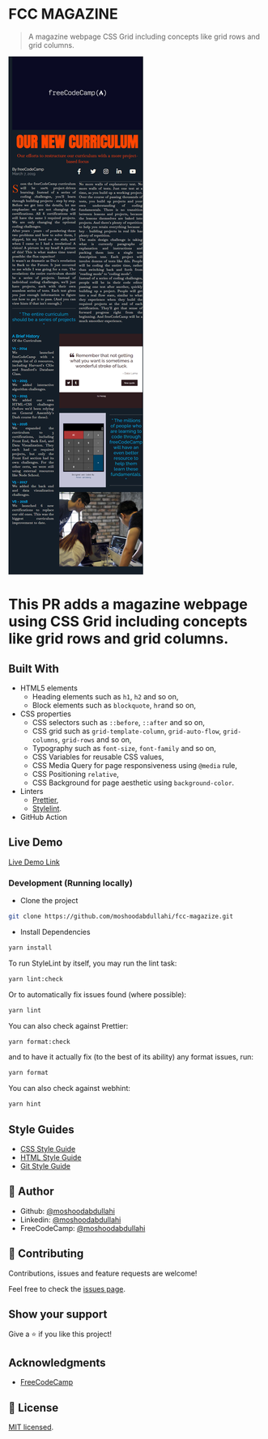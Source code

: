 # FCC MAGAZINE

> A magazine webpage CSS Grid including concepts like grid rows and grid columns.

![screenshot](./docs-fcc-magazine.netlify.app_.png)

# This PR adds a magazine webpage using CSS Grid including concepts like grid rows and grid columns.

## Built With

- HTML5 elements
  - Heading elements such as `h1`, `h2` and so on,
  - Block elements such as `blockquote`, `hr`and so on,
- CSS properties
  - CSS selectors such as `::before`, `::after` and so on,
  - CSS grid such as `grid-template-column`, `grid-auto-flow`, `grid-columns`, `grid-rows` and so on,
  - Typography such as `font-size`, `font-family` and so on,
  - CSS Variables for reusable CSS values,
  - CSS Media Query for page responsiveness using `@media` rule,
  - CSS Positioning `relative`,
  - CSS Background for page aesthetic using `background-color`.
- Linters
  - [Prettier](https://prettier.io/),
  - [Stylelint](https://stylelint.io/).
- GitHub Action

## Live Demo

[Live Demo Link](https://docs-fcc-magazine.netlify.app/)

### Development (Running locally)

- Clone the project

```bash
git clone https://github.com/moshoodabdullahi/fcc-magazize.git
```

- Install Dependencies

```bash
yarn install
```

To run StyleLint by itself, you may run the lint task:

```bash
yarn lint:check
```

Or to automatically fix issues found (where possible):

```bash
yarn lint
```

You can also check against Prettier:

```bash
yarn format:check
```

and to have it actually fix (to the best of its ability) any format issues, run:

```bash
yarn format
```

You can also check against webhint:

```bash
yarn hint
```

## Style Guides

- [CSS Style Guide](http://udacity.github.io/frontend-nanodegree-styleguide/css.html)
- [HTML Style Guide](http://udacity.github.io/frontend-nanodegree-styleguide/index.html)
- [Git Style Guide](https://udacity.github.io/git-styleguide/)

## 👤 Author

- Github: [@moshoodabdullahi](https://github.com/moshoodabdullahi)
- Linkedin: [@moshoodabdullahi](https://www.linkedin.com/in/moshoodabdullahi/)
- FreeCodeCamp: [@moshoodabdullahi](https://www.freecodecamp.org/moshoodabdullahi)

## 🤝 Contributing

Contributions, issues and feature requests are welcome!

Feel free to check the [issues page](../../issues).

## Show your support

Give a ⭐️ if you like this project!

## Acknowledgments

- [FreeCodeCamp](https://www.freecodecamp.org/)

## 📝 License

[MIT licensed](./LICENSE).
